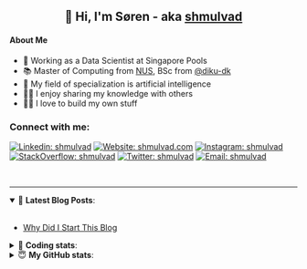 <h2 align="center">
	👋 Hi, I'm Søren - aka <a href="https://shmulvad.com">shmulvad</a>
</h2>

#### About Me
- 🤖 Working as a Data Scientist at Singapore Pools
- 📚 Master of Computing from [NUS], BSc from [@diku-dk]
- 🧠 My field of specialization is artificial intelligence
- 👨‍🏫 I enjoy sharing my knowledge with others
- 👨‍💻 I love to build my own stuff

### Connect with me:

[![Linkedin: shmulvad](https://img.shields.io/badge/shmulvad-blue?style=flat&logo=Linkedin&logoColor=white)][linkedin]
[![Website: shmulvad.com](https://img.shields.io/badge/shmulvad.com-47CCCC?&style=flat&logo=Google-Chrome&logoColor=white)][website]
[![Instagram: shmulvad](https://img.shields.io/badge/-@shmulvad-purple?style=flat&logo=Instagram&logoColor=white)][instagram]
[![StackOverflow: shmulvad](https://img.shields.io/badge/shmulvad-FE7A16?style=flat&logo=stack-overflow&logoColor=white)][stackOverflow]
[![Twitter: shmulvad](https://img.shields.io/badge/@shmulvad-1ca0f1?style=flat&logo=twitter&logoColor=white)][twitter]
[![Email: shmulvad](https://img.shields.io/badge/shmulvad-D14836?style=flat&logo=gmail&logoColor=white)][mail]

<br />

---

<details open>
 <summary>📕 <b>Latest Blog Posts</b>: </summary>

<br>

<!-- BLOG-POST-LIST:START -->
- [Why Did I Start This Blog](https://shmulvad.com/blog/why-did-start-this-blog)
<!-- BLOG-POST-LIST:END -->

</details>

<!-- --- -->

<details>
 <summary>🤖 <b>Coding stats</b>: </summary>

<br>

NOTE: Doesn't track coding at work or work done in environments such as Jupyter Notebooks.

<!--START_SECTION:waka-->
![Code Time](http://img.shields.io/badge/Code%20Time-2%2C403%20hrs%2030%20mins-blue)

**I'm a Night 🦉** 

```text
🌞 Morning                438 commits         ██░░░░░░░░░░░░░░░░░░░░░░░   09.14 % 
🌆 Daytime                1256 commits        ███████░░░░░░░░░░░░░░░░░░   26.21 % 
🌃 Evening                1977 commits        ██████████░░░░░░░░░░░░░░░   41.26 % 
🌙 Night                  1121 commits        ██████░░░░░░░░░░░░░░░░░░░   23.39 % 
```


📊 **This Week I Spent My Time On** 

```text
💬 Programming Languages: 
Python                   8 hrs 31 mins       ████████████████░░░░░░░░░   64.31 % 
Other                    2 hrs 37 mins       █████░░░░░░░░░░░░░░░░░░░░   19.76 % 
YAML                     49 mins             ██░░░░░░░░░░░░░░░░░░░░░░░   06.24 % 
Text                     21 mins             █░░░░░░░░░░░░░░░░░░░░░░░░   02.72 % 
CMake                    20 mins             █░░░░░░░░░░░░░░░░░░░░░░░░   02.53 % 

🔥 Editors: 
VS Code                  10 hrs 41 mins      ████████████████████░░░░░   80.65 % 
Zsh                      2 hrs 31 mins       █████░░░░░░░░░░░░░░░░░░░░   19.07 % 
Sublime Text             2 mins              ░░░░░░░░░░░░░░░░░░░░░░░░░   00.28 % 

🐱‍💻 Projects: 
company-scrapers         7 hrs 44 mins       ███████████████░░░░░░░░░░   58.42 % 
sitesentinel             3 hrs 26 mins       ███████░░░░░░░░░░░░░░░░░░   26.04 % 
fast_tsp                 1 hr 57 mins        ████░░░░░░░░░░░░░░░░░░░░░   14.77 % 
overvaagning-admin       2 mins              ░░░░░░░░░░░░░░░░░░░░░░░░░   00.28 % 
Unknown Project          2 mins              ░░░░░░░░░░░░░░░░░░░░░░░░░   00.28 % 
```


 Last Updated on 13/03/2024 18:40:03 UTC
<!--END_SECTION:waka-->

</details>

<!-- --- -->

<details>
 <summary>😇 <b>My GitHub stats</b>: </summary>

<br>

<img align="left" alt="shmulvad's Github Stats" src="https://github-readme-stats.vercel.app/api?username=shmulvad&show_icons=true&hide_border=true" />

</details>



[website]: https://shmulvad.com
[twitter]: https://twitter.com/shmulvad
[linkedin]: https://linkedin.com/in/shmulvad
[instagram]: https://instagram.com/shmulvad
[stackOverflow]: https://stackoverflow.com/users/9248793/shmulvad
[mail]: mailto:shmulvad@gmail.com
[@diku-dk]: https://github.com/diku-dk
[github]: https://github.com/shmulvad
[NUS]: https://www.nus.edu.sg